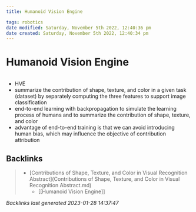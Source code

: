 ```yaml
---
title: Humanoid Vision Engine

tags: robotics 
date modified: Saturday, November 5th 2022, 12:40:36 pm
date created: Saturday, November 5th 2022, 12:40:34 pm
---
```


# Humanoid Vision Engine
```toc
```

- HVE
- summarize the contribution of shape, texture, and color in a given task (dataset) by separately computing the three features to support image classification
- end-to-end learning with backpropagation to simulate the learning process of humans and to summarize the contribution of shape, texture, and color
- advantage of end-to-end training is that we can avoid introducing human bias, which may influence the objective of contribution attribution

## Backlinks

> - [Contributions of Shape, Texture, and Color in Visual Recognition Abstract](Contributions of Shape, Texture, and Color in Visual Recognition Abstract.md)
>   - [[Humanoid Vision Engine]]

_Backlinks last generated 2023-01-28 14:37:47_
